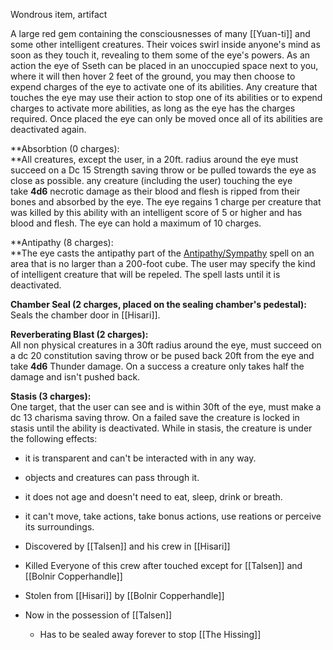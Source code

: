 Wondrous item, artifact

A large red gem containing the consciousnesses of many [[Yuan-ti]] and some other intelligent creatures. Their voices swirl inside anyone's mind as soon as they touch it, revealing to them some of the eye's powers. As an action the eye of Sseth can be placed in an unoccupied space next to you, where it will then hover 2 feet of the ground, you may then choose to expend charges of the eye to activate one of its abilities. Any creature that touches the eye may use their action to stop one of its abilities or to expend charges to activate more abilities, as long as the eye has the charges required. Once placed the eye can only be moved once all of its abilities are deactivated again.  
  
**Absorbtion (0 charges):  
**All creatures, except the user, in a 20ft. radius around the eye must succeed on a Dc 15 Strength saving throw or be pulled towards the eye as close as possible. any creature (including the user) touching the eye take **4d6** necrotic damage as their blood and flesh is ripped from their bones and absorbed by the eye. The eye regains 1 charge per creature that was killed by this ability with an intelligent score of 5 or higher and has blood and flesh. The eye can hold a maximum of 10 charges.

**Antipathy (8 charges):  
**The eye casts the antipathy part of the [Antipathy/Sympathy](https://www.dndbeyond.com/spells/antipathy-sympathy) spell on an area that is no larger than a 200-foot cube. The user may specify the kind of intelligent creature that will be repeled. The spell lasts until it is deactivated.

**Chamber Seal (2 charges, placed on the sealing chamber's pedestal):**
Seals the chamber door in [[Hisari]].

**Reverberating Blast (2 charges):**  
All non physical creatures in a 30ft radius around the eye, must succeed on a dc 20 constitution saving throw or be pused back 20ft from the eye and take **4d6** Thunder damage. On a success a creature only takes half the damage and isn't pushed back.

**Stasis (3 charges):**  
One target, that the user can see and is within 30ft of the eye, must make a dc 13 charisma saving throw. On a failed save the creature is locked in stasis until the ability is deactivated. While in stasis, the creature is under the following effects:  
- it is transparent and can't be interacted with in any way.  
- objects and creatures can pass through it.  
- it does not age and doesn't need to eat, sleep, drink or breath.  
- it can't move, take actions, take bonus actions, use reations or perceive its surroundings.

- Discovered by [[Talsen]] and his crew in [[Hisari]]
- Killed Everyone of this crew after touched except for [[Talsen]] and [[Bolnir Copperhandle]]
- Stolen from [[Hisari]] by [[Bolnir Copperhandle]]
- Now in the possession of [[Talsen]]
	- Has to be sealed away forever to stop [[The Hissing]]